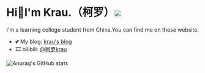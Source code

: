 # Hi👋I'm Krau.（柯罗）![](https://visitor-badge.glitch.me/badge?page_id=krau.krau)
I'm a learning college student from China.You can find me on these website.
- 💕 My blog: [krau's blog](https://krau.top)
- 🎞️ bilibili: [@柯罗krau](https://space.bilibili.com/296036767)

![Anurag's GitHub stats](https://github-readme-stats.vercel.app/api?username=krau&show_icons=true&theme=synthwave)
